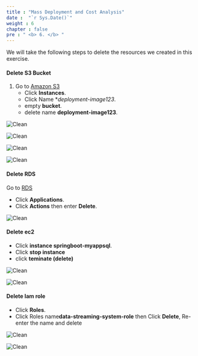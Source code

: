 ```yaml
---
title : "Mass Deployment and Cost Analysis"
date :  "`r Sys.Date()`" 
weight : 6 
chapter : false
pre : " <b> 6. </b> "
---
```



We will take the following steps to delete the resources we created in this exercise.

#### Delete S3 Bucket

1. Go to [Amazon S3](https://ap-southeast-1.console.aws.amazon.com/s3/home?region=ap-southeast-1#)
   + Click **Instances**.
   + Click Name **deployment-image123*.
   + empty **bucket**.
   + delete name **deployment-image123**. 

![Clean](/images/6.clean/deleteS3.png)

![Clean](/images/6.clean/deleteS3-2'.png)

![Clean](/images/6.clean/deleteS3-3.png)

![Clean](/images/6.clean/deleteS3-4.png)
#### Delete RDS

Go to [RDS](https://ap-southeast-1.console.aws.amazon.com/rds/home?region=ap-southeast-1#)
   + Click **Applications**.
   + Click **Actions** then enter **Delete**.

![Clean](/images/6.clean/delete-RDS.png)

#### Delete ec2
   + Click **instance springboot-myappsql**.
   + Click **stop instance**
   + click **teminate (delete)**

![Clean](/images/6.clean/deleteEc2-1.png)

![Clean](/images/6.clean/deleteec2-2.png)

#### Delete Iam role
   + Click **Roles**.
   + Click Roles name**data-streaming-system-role** then Click **Delete**, Re-enter the name and delete

![Clean](/images/6.clean/DeleteRoleIAM-1.png)

![Clean](/images/6.clean/deleteRoleiam-2.png)